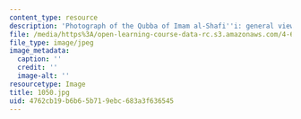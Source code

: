 ```yaml
---
content_type: resource
description: 'Photograph of the Qubba of Imam al-Shafi''i: general view.'
file: /media/https%3A/open-learning-course-data-rc.s3.amazonaws.com/4-615-the-architecture-of-cairo-spring-2002/4762cb19b6b65b719ebc683a3f636545_1050.jpg
file_type: image/jpeg
image_metadata:
  caption: ''
  credit: ''
  image-alt: ''
resourcetype: Image
title: 1050.jpg
uid: 4762cb19-b6b6-5b71-9ebc-683a3f636545
---
```

